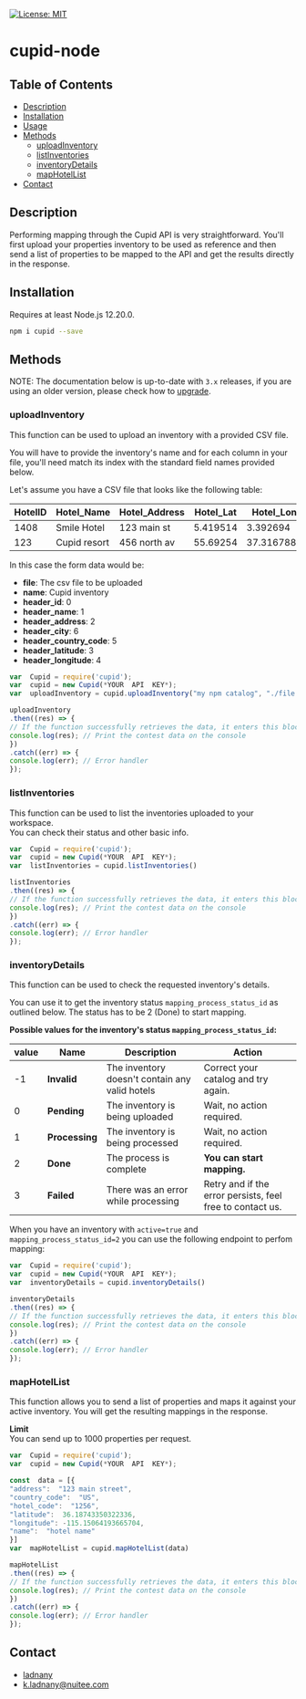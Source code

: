 [![License: MIT](https://img.shields.io/badge/License-MIT-yellow.svg)](https://opensource.org/licenses/MIT)
# cupid-node

## Table of Contents

- [Description](#description)
- [Installation](#installation)
- [Usage](#usage)
- [Methods](#methods)
    - [uploadInventory](#uploadInventory)
    - [listInventories](#listInventories)
    - [inventoryDetails](#inventoryDetails)
    - [mapHotelList](#mapHotelList)
- [Contact](#contact)

## Description
Performing mapping through the Cupid API is very straightforward. You'll first upload your properties inventory to be used as reference and then send a list of properties to be mapped to the API and get the results directly in the response.
## Installation
Requires at least Node.js 12.20.0.
```sh
npm i cupid --save
```
## Methods

NOTE: The documentation below is up-to-date with `3.x` releases, if you are using an older version, please check how to [upgrade](#upgrading).

### uploadInventory
This function can be used to upload an inventory with a provided CSV file.  
  
You will have to provide the inventory's name and for each column in your file, you'll need match its index with the standard field names provided below.

Let's assume you have a CSV file that looks like the following table:
<table><thead><tr><th>HotelID</th><th>Hotel_Name</th><th>Hotel_Address</th><th>Hotel_Lat</th><th>Hotel_Lon</th><th>Country</th><th>City</th><th>...</th></tr></thead><tbody><tr><td>1408</td><td>Smile Hotel</td><td>123 main st</td><td>5.419514</td><td>3.392694</td><td>AU</td><td>Adelaid</td><td>...</td></tr><tr><td>123</td><td>Cupid resort</td><td>456 north av</td><td>55.69254</td><td>37.3167887</td><td>MA</td><td>Zagoura</td><td>...</td></tr></tbody></table>

In this case the form data would be:
-   **file**: The csv file to be uploaded
-   **name**: Cupid inventory
-   **header_id**: 0
-   **header_name**: 1
-   **header_address**: 2
-   **header_city**: 6
-   **header_country_code**: 5
-   **header_latitude**: 3
-   **header_longitude**: 4
```js
var  Cupid = require('cupid');
var  cupid = new Cupid(*YOUR  API  KEY*);
var  uploadInventory = cupid.uploadInventory("my npm catalog", "./file.csv", 0, 1, 2, 3, 4, 5, 6)

uploadInventory
.then((res) => {
// If the function successfully retrieves the data, it enters this block
console.log(res); // Print the contest data on the console
})
.catch((err) => {
console.log(err); // Error handler
});
```
### listInventories

This function can be used to list the inventories uploaded to your workspace.  
You can check their status and other basic info.
```js
var  Cupid = require('cupid');
var  cupid = new Cupid(*YOUR  API  KEY*);
var  listInventories = cupid.listInventories()

listInventories
.then((res) => {
// If the function successfully retrieves the data, it enters this block
console.log(res); // Print the contest data on the console
})
.catch((err) => {
console.log(err); // Error handler
});
```
### inventoryDetails

This function can be used to check the requested inventory's details.

You can use it to get the inventory status  `mapping_process_status_id`  as outlined below. The status has to be 2 (Done) to start mapping.

**Possible values for the inventory's status  `mapping_process_status_id`:**

<table><thead><tr><th>value</th><th>Name</th><th>Description</th><th>Action</th></tr></thead><tbody><tr><td>-1</td><td><strong>Invalid</strong></td><td>The inventory doesn't contain any valid hotels</td><td>Correct your catalog and try again.</td></tr><tr><td>0</td><td><strong>Pending</strong></td><td>The inventory is being uploaded</td><td>Wait, no action required.</td></tr><tr><td>1</td><td><strong>Processing</strong></td><td>The inventory is being processed</td><td>Wait, no action required.</td></tr><tr><td>2</td><td><strong>Done</strong></td><td>The process is complete</td><td><strong>You can start mapping.</strong></td></tr><tr><td>3</td><td><strong>Failed</strong></td><td>There was an error while processing</td><td>Retry and if the error persists, feel free to contact us.</td></tr></tbody></table>

When you have an inventory with `active=true` and `mapping_process_status_id=2` you can use the following endpoint to perfom mapping:
```js
var  Cupid = require('cupid');
var  cupid = new Cupid(*YOUR  API  KEY*);
var  inventoryDetails = cupid.inventoryDetails()

inventoryDetails
.then((res) => {
// If the function successfully retrieves the data, it enters this block
console.log(res); // Print the contest data on the console
})
.catch((err) => {
console.log(err); // Error handler
});
```
### mapHotelList
This function allows you to send a list of properties and maps it against your active inventory. You will get the resulting mappings in the response.

**Limit**
<br>
You can send up to 1000 properties per request.
```js
var  Cupid = require('cupid');
var  cupid = new Cupid(*YOUR  API  KEY*);

const  data = [{
"address":  "123 main street",
"country_code":  "US",
"hotel_code":  "1256",
"latitude":  36.18743350322336,
"longitude": -115.15064193665704,
"name":  "hotel name"
}]
var  mapHotelList = cupid.mapHotelList(data)

mapHotelList
.then((res) => {
// If the function successfully retrieves the data, it enters this block
console.log(res); // Print the contest data on the console
})
.catch((err) => {
console.log(err); // Error handler
});
```

## Contact
- [ladnany](https://github.com/ladnany)
- [k.ladnany@nuitee.com](mailto:k.ladnany@nuitee.com)

